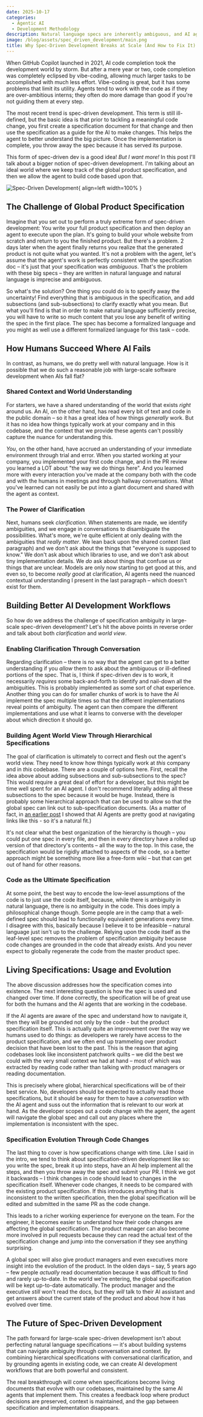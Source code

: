 ```yaml
---
date: 2025-10-17
categories:
  - Agentic AI
  - Development Methodology
description: Natural language specs are inherently ambiguous, and AI agents lack the nuanced context that human developers have. This leads to codebases becoming patchwork quilts and product decisions getting trampled over. I'll explore why current spec-driven development fails at scale and how we might build conversational, living specifications that evolve with our codebases instead of being thrown away.
image: /blog/assets/spec_driven_development/main.png
title: Why Spec-Driven Development Breaks at Scale (And How to Fix It)
---
```


When GitHub Copilot launched in 2021, AI code completion took the development world by storm. But after a mere year or two, code completion was completely eclipsed by vibe-coding, allowing much larger tasks to be accomplished with much less effort. Vibe-coding is great, but it has some problems that limit its utility. Agents tend to work with the code as if they are over-ambitious interns; they often do more damage than good if you're not guiding them at every step.

The most recent trend is spec-driven development. This term is still ill-defined, but the basic idea is that prior to tackling a meaningful code change, you first create a specification document for that change and then use the specification as a guide for the AI to make changes. This helps the agent to better understand the big picture. Once the implementation is complete, you throw away the spec because it has served its purpose.

This form of spec-driven dev is a good idea\! *But I want more\!* In this post I'll talk about a bigger notion of spec-driven development. I'm talking about an ideal world where we keep track of the global product specification, and then we allow the agent to build code based upon that.

![Spec-Driven Development](./assets/spec_driven_development/main.png){ align=left width=100% }

<!-- more -->

## The Challenge of Global Product Specification

Imagine that you set out to perform a truly extreme form of spec-driven development: You write your full product specification and then deploy an agent to execute upon the plan. It's going to build your whole website from scratch and return to you the finished product. But there's a problem. 2 days later when the agent finally returns you realize that the generated product is not quite what you wanted. It's not a problem with the agent, let's assume that the agent's work is perfectly consistent with the specification doc – it's just that your specification was *ambiguous*. That's the problem with these big specs – they are written in natural language and natural language is imprecise and ambiguous.

So what's the solution? One thing you could do is to specify away the uncertainty\! Find everything that is ambiguous in the specification, and add subsections (and sub-subsections) to clarify exactly what you mean. But what you'll find is that in order to make natural language sufficiently precise, you will have to write so much content that you lose any benefit of writing the spec in the first place. The spec has become a formalized language and you might as well use a different formalized language for this task – code.

## How Humans Succeed Where AI Fails

In contrast, as humans, we do pretty well with natural language. How is it possible that we do such a reasonable job with large-scale software development when AIs fall flat?

### Shared Context and World Understanding

For starters, we have a shared understanding of the world that exists *right* around us. An AI, on the other hand, has read every bit of text and code in the public domain – so it has a great idea of how things *generally* work. But it has no idea how things typically work at your company and in this codebase, and the context that we provide these agents can't possibly capture the nuance for understanding this.

*You*, on the other hand, have accrued an understanding of your immediate environment through trial and error. When you started working at your company, you implemented your first code change, and in the PR review you learned a LOT about "the way we do things here". And you learned more with every interaction you've made at the company both with the code and with the humans in meetings and through hallway conversations. What you've learned can not easily be put into a giant document and shared with the agent as context.

### The Power of Clarification

Next, humans seek *clarification*. When statements are made, we identify ambiguities, and we engage in conversations to disambiguate the possibilities. What's more, we're quite efficient at only dealing with the ambiguities that *really matter*. We lean back upon the shared context (last paragraph) and we don't ask about the things that "everyone is supposed to know." We don't ask about which libraries to use, and we don't ask about tiny implementation details. We *do* ask about things that confuse us or things that are unclear. Models are only now starting to get good at this, and even so, to become *really good* at clarification, AI agents need the nuanced contextual understanding I present in the last paragraph – which doesn't exist for them.

## Building Better AI Development Workflows

So how do we address the challenge of specification ambiguity in large-scale spec-driven development? Let's hit the above points in reverse order and talk about both *clarification* and *world view*.

### Enabling Clarification Through Conversation

Regarding clarification – there is no way that the agent can get to a better understanding if you *allow* them to ask about the ambiguous or ill-defined portions of the spec. That is, I think if spec-driven dev is to work, it necessarily *requires* some back-and-forth to identify and nail-down all the ambiguities. This is probably implemented as some sort of chat experience. Another thing you can do for smaller chunks of work is to have the AI implement the spec multiple times so that the different implementations reveal points of ambiguity. The agent can then compare the different implementations and use what it learns to converse with the developer about which direction it should go.

### Building Agent World View Through Hierarchical Specifications

The goal of clarification is ultimately to correct and flesh out the agent's world view. They need to know how things typically work at *this* company and in *this* codebase. There are a couple of options here. First, recall the idea above about adding subsections and sub-subsections to the spec? This would require a great deal of effort for a developer, but this might be time well spent for an AI agent. I don't recommend literally adding all these subsections to the spec because it would be huge. Instead, there is probably some hierarchical approach that can be used to allow so that the global spec can link out to sub-specification documents. (As a matter of fact, in [an earlier post](http:///blog/2024/11/21/roaming-rag--make-_the-model_-find-the-answers/) I showed that AI Agents are pretty good at navigating links like this \- so it's a natural fit.)

It's not clear what the best organization of the hierarchy is though – you could put one spec in every file, and then in every directory have a rolled up version of that directory's contents – all the way to the top. In this case, the specification would be rigidly attached to aspects of the code, so a better approach might be something more like a free-form wiki – but that can get out of hand for other reasons.

### Code as the Ultimate Specification

At some point, the best way to encode the low-level assumptions of the code is to just use the code itself, because, while there is ambiguity in natural language, there is no ambiguity in the code. This does imply a philosophical change though. Some people are in the camp that a well-defined spec should lead to functionally equivalent generations every time. I disagree with this, basically because I believe it to be infeasible – natural language just isn't up to the challenge. Relying upon the code itself as the leaf-level spec removes the problem of specification ambiguity because code changes are grounded in the code that already exists. And you never expect to globally regenerate the code from the master product spec.

## Living Specifications: Usage and Evolution

The above discussion addresses how the specification comes into existence. The next interesting question is how the spec is used and changed over time. If done correctly, the specification will be of great use for both the humans and the AI agents that are working in the codebase.

If the AI agents are aware of the spec and understand how to navigate it, then they will be grounded not only by the code \- but the product specification itself. This is actually quite an improvement over the way we humans used to do things: as developers we rarely have access to the product specification, and we often end up trammeling over product decision that have been lost to the past. This is the reason that aging codebases look like inconsistent patchwork quilts – we did the best we could with the very small context we had at hand – most of which was extracted by reading code rather than talking with product managers or reading documentation.

This is precisely where global, hierarchical specifications will be of their best service. No, developers should be expected to actually read those specifications, but it should be easy for them to have a *conversation* with the AI agent and suss out the information that is relevant to our work at hand. As the developer scopes out a code change with the agent, the agent will navigate the global spec and call out any places where the implementation is inconsistent with the spec.

### Specification Evolution Through Code Changes

The last thing to cover is how specifications change with time. Like I said in the intro, we tend to think about specification-driven development like so: you write the spec, break it up into steps, have an AI help implement all the steps, and then you throw away the spec and submit your PR. I think we got it backwards – I think changes in code should lead to changes in the specification itself. Whenever code changes, it needs to be compared with the existing product specification. If this introduces anything that is inconsistent to the written specification, then the global specification will be edited and submitted in the same PR as the code change.

This leads to a richer working experience for everyone on the team. For the engineer, it becomes easier to understand how their code changes are affecting the global specification. The product manager can also become more involved in pull requests because they can read the actual text of the specification change and jump into the conversation if they see anything surprising.

A global spec will also give product managers and even executives more insight into the evolution of the product. In the olden days – say, 5 years ago – few people *actually* read documentation because it was difficult to find and rarely up-to-date. In the world we're entering, the global specification will be kept up-to-date automatically. The product manager and the executive *still* won't read the docs, but they *will* talk to their AI assistant and get answers about the current state of the product and about how it has evolved over time.

## The Future of Spec-Driven Development

The path forward for large-scale spec-driven development isn't about perfecting natural language specifications — it's about building systems that can navigate ambiguity through conversation and context. By combining hierarchical specifications with conversational clarification, and by grounding agents in existing code, we can create AI development workflows that are both powerful and consistent.

The real breakthrough will come when specifications become living documents that evolve with our codebases, maintained by the same AI agents that implement them. This creates a feedback loop where product decisions are preserved, context is maintained, and the gap between specification and implementation disappears.  